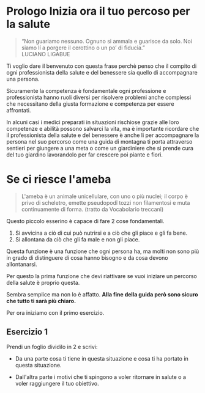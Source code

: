 

# Prologo Inizia ora il tuo percoso per la salute

> “Non guariamo nessuno. Ognuno si ammala e guarisce da solo. Noi siamo lí a porgere il cerottino o un po’ di fiducia.”  
LUCIANO LIGABUE

Ti voglio dare il benvenuto con questa frase perchè penso che il compito di ogni professionista della salute e del benessere sia quello di accompagnare una persona.

Sicuramente la competenza è fondamentale ogni professione e professionista hanno ruoli diversi per risolvere problemi anche complessi che necessitano della giusta formazione e competenza per essere affrontati. 

In alcuni casi i medici preparati in situazioni rischiose grazie alle loro competenze e  abilità possono salvarci la vita, ma è importante ricordare che il professionista della salute e del benessere è anche li per accompagnare la persona nel suo percorso come una guida di montagna ti porta attraverso sentieri per giungere a una meta o come un giardiniere che si prende cura del tuo giardino lavorandolo per far crescere poi piante e fiori.






# Se ci riesce l'ameba

> L'ameba è un animale unicellulare, con uno o più nuclei; il corpo è privo di scheletro, emette pseudopodî tozzi non filamentosi e muta continuamente di forma.
(tratto da Vocabolario treccani)

Questo piccolo esserino è capace di fare 2 cose fondamentali.

1. Si avvicina a ciò di cui può nutrirsi e a ciò che gli piace e gli fa bene.
2. Si allontana da ciò che gli fa male e non gli piace.

Questa funzione è una funzione che ogni persona ha, ma molti non sono più in grado di distinguere di cosa hanno bisogno e da cosa devono allontanarsi. 

Per questo la prima funzione che devi riattivare se vuoi iniziare un percorso della salute è proprio questa.

Sembra semplice ma non lo è affatto. **Alla fine della guida però sono sicuro che tutto ti sarà più chiaro.**

Per ora iniziamo con il primo esercizio.

## Esercizio 1

Prendi un foglio dividilo in 2 e scrivi: 
- Da una parte cosa ti tiene in questa situazione e cosa ti ha portato in questa situazione.

- Dall'altra parte i motivi che ti spingono a voler ritornare in salute o a voler raggiungere il tuo obiettivo.


<!--stackedit_data:
eyJoaXN0b3J5IjpbLTE4NDIxNTMxMDYsLTcyNTU3OTIyMF19
-->